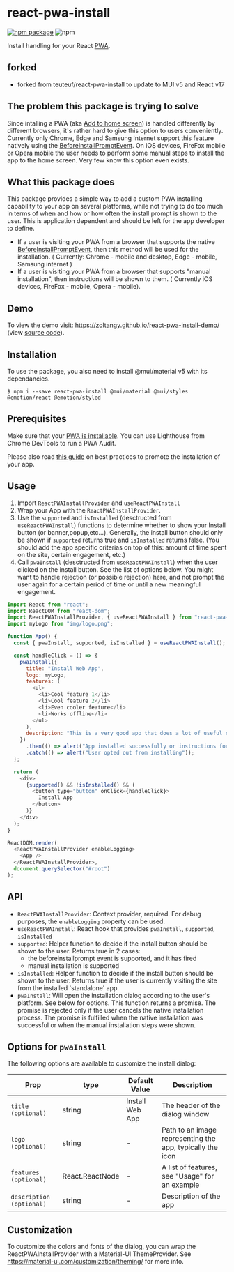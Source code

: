 # react-pwa-install

[![npm package][npm-badge]][npm]
![npm][npm-downloads]

Install handling for your React [PWA].

## forked

- forked from teuteuf/react-pwa-install to update to MUI v5 and React v17

## The problem this package is trying to solve

Since intalling a PWA (aka [Add to home screen]) is handled differently by different browsers, it's rather hard to give this option to users conveniently. Currently only Chrome, Edge and Samsung Internet support this feature natively using the [BeforeInstallPromptEvent]. On iOS devices, FireFox mobile or Opera mobile the user needs to perform some manual steps to install the app to the home screen. Very few know this option even exists.

## What this package does

This package provides a simple way to add a custom PWA installing capability to your app on several platforms, while not trying to do too much in terms of when and how or how often the install prompt is shown to the user. This is application dependent and should be left for the app developer to define.

- If a user is visiting your PWA from a browser that supports the native [BeforeInstallPromptEvent], then this method will be used for the installation. ( Currently: Chrome - mobile and desktop, Edge - mobile, Samsung internet )
- If a user is visiting your PWA from a browser that supports "manual installation", then instructions will be shown to them. ( Currently iOS devices, FireFox - mobile, Opera - mobile).

## Demo

To view the demo visit: https://zoltangy.github.io/react-pwa-install-demo/ (view [source code]).

## Installation

To use the package, you also need to install @mui/material v5 with its dependancies.

```shell
$ npm i --save react-pwa-install @mui/material @mui/styles @emotion/react @emotion/styled
```

## Prerequisites

Make sure that your [PWA is installable]. You can use Lighthouse from Chrome DevTools to run a PWA Audit.

Please also read [this guide] on best practices to promote the installation of your app.

## Usage

1. Import `ReactPWAInstallProvider` and `useReactPWAInstall`
2. Wrap your App with the `ReactPWAInstallProvider`.
3. Use the `supported` and `isInstalled` (desctructed from `useReactPWAInstall`) functions to determine whether to show your Install button (or banner,popup,etc...). Generally, the install button should only be shown if `supported` returns true and `isInstalled` returns false. (You should add the app specific criterias on top of this: amount of time spent on the site, certain engagement, etc.)
4. Call `pwaInstall` (desctructed from `useReactPWAInstall`) when the user clicked on the install button. See the list of options below. You might want to handle rejection (or possible rejection) here, and not prompt the user again for a certain period of time or until a new meaningful engagement.

```javascript
import React from "react";
import ReactDOM from "react-dom";
import ReactPWAInstallProvider, { useReactPWAInstall } from "react-pwa-install";
import myLogo from "img/logo.png";

function App() {
  const { pwaInstall, supported, isInstalled } = useReactPWAInstall();

  const handleClick = () => {
    pwaInstall({
      title: "Install Web App",
      logo: myLogo,
      features: (
        <ul>
          <li>Cool feature 1</li>
          <li>Cool feature 2</li>
          <li>Even cooler feature</li>
          <li>Works offline</li>
        </ul>
      ),
      description: "This is a very good app that does a lot of useful stuff. ",
    })
      .then(() => alert("App installed successfully or instructions for install shown"))
      .catch(() => alert("User opted out from installing"));
  };

  return (
    <div>
      {supported() && !isInstalled() && (
        <button type="button" onClick={handleClick}>
          Install App
        </button>
      )}
    </div>
  );
}

ReactDOM.render(
  <ReactPWAInstallProvider enableLogging>
    <App />
  </ReactPWAInstallProvider>,
  document.querySelector("#root")
);
```

## API

- `ReactPWAInstallProvider`: Context provider, required. For debug purposes, the `enableLogging` property can be used.
- `useReactPWAInstall`: React hook that provides `pwaInstall`, `supported`, `isInstalled`
- `supported`: Helper function to decide if the install button should be shown to the user. Returns true in 2 cases:
  - the beforeinstallprompt event is supported, and it has fired
  - manual installation is supported
- `isInstalled`: Helper function to decide if the install button should be shown to the user. Returns true if the user is currently visiting the site from the installed 'standalone' app.
- `pwaInstall`: Will open the installation dialog according to the user's platform. See below for options. This function returns a promise. The promise is rejected only if the user cancels the native installation process. The promise is fulfilled when the native installation was successful or when the manual installation steps were shown.

## Options for `pwaInstall`

The following options are available to customize the install dialog:

| Prop                     | type            | Default Value   | Description                                               |
| ------------------------ | --------------- | --------------- | --------------------------------------------------------- |
| `title (optional)`       | string          | Install Web App | The header of the dialog window                           |
| `logo (optional)`        | string          | -               | Path to an image representing the app, typically the icon |
| `features (optional)`    | React.ReactNode | -               | A list of features, see "Usage" for an example            |
| `description (optional)` | string          | -               | Description of the app                                    |

## Customization

To customize the colors and fonts of the dialog, you can wrap the ReactPWAInstallProvider with a Material-UI ThemeProvider.
See https://material-ui.com/customization/theming/ for more info.

[npm-badge]: https://img.shields.io/npm/v/react-pwa-install
[npm-downloads]: https://img.shields.io/npm/dt/react-pwa-install
[npm]: https://www.npmjs.com/package/react-pwa-install
[pwa]: https://developer.mozilla.org/en-US/docs/Web/Progressive_web_apps
[add to home screen]: https://developer.mozilla.org/en-US/docs/Web/Progressive_web_apps/Add_to_home_screen
[beforeinstallpromptevent]: https://developer.mozilla.org/en-US/docs/Web/API/BeforeInstallPromptEvent
[this guide]: https://web.dev/promote-install/
[pwa is installable]: https://web.dev/install-criteria/
[source code]: https://github.com/zoltangy/react-pwa-install-demo
